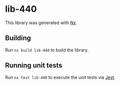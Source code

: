 # lib-440

This library was generated with [Nx](https://nx.dev).

## Building

Run `nx build lib-440` to build the library.

## Running unit tests

Run `nx test lib-440` to execute the unit tests via [Jest](https://jestjs.io).
